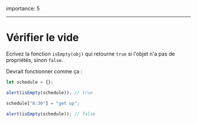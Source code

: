 importance: 5

---

# Vérifier le vide

Ecrivez la fonction `isEmpty(obj)` qui retourne `true` si l'objet n'a pas de propriétés, sinon `false`.

Devrait fonctionner comme ça :

```js
let schedule = {};

alert(isEmpty(schedule)); // true

schedule["8:30"] = "get up";

alert(isEmpty(schedule)); // false
```